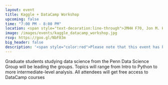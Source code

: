 ```yaml
---
layout: event
title: Kaggle + DataCamp Workshop
upcoming: false
time: "7:00 PM - 8:00 PM"
location: <span style="text-decoration:line-through">JMHH F70, Jon M. Huntsman Hall</span><span style="color:red"> (cancelled)</span>
image: /images/events/kaggle_datacamp_workshop.jpg
rsvp: https://goo.gl/NbF83m
big_header: false
description: '<span style="color:red">Please note that this event has been cancelled.</span><br/>WUDAC and PDSG are partnering to work through Kaggle datasets and <a href="https://www.datacamp.com/" target="_blank">DataCamp</a> courses in small groups for learners of all levels.'
---
```

Graduate students studying data science from the Penn Data Science Group will be leading the groups. Topics will range from Intro to Python to more intermediate-level analysis. All attendees will get free access to DataCamp courses
